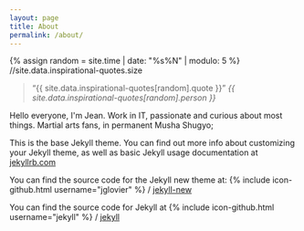```yaml
---
layout: page
title: About
permalink: /about/
---
```


{% assign random = site.time | date: "%s%N" | modulo: 5  %} //site.data.inspirational-quotes.size
<blockquote>&ldquo;{{ site.data.inspirational-quotes[random].quote }}&rdquo; 
	<cite>{{ site.data.inspirational-quotes[random].person }}</cite></blockquote>

<p>
Hello everyone, I'm Jean. Work in IT, passionate and curious about most things.
	Martial arts fans, in permanent Musha Shugyo;
</p>


This is the base Jekyll theme. You can find out more info about customizing your Jekyll theme, as well as basic Jekyll usage documentation at [jekyllrb.com](http://jekyllrb.com/)

You can find the source code for the Jekyll new theme at:
{% include icon-github.html username="jglovier" %} /
[jekyll-new](https://github.com/jglovier/jekyll-new)

You can find the source code for Jekyll at
{% include icon-github.html username="jekyll" %} /
[jekyll](https://github.com/jekyll/jekyll)
